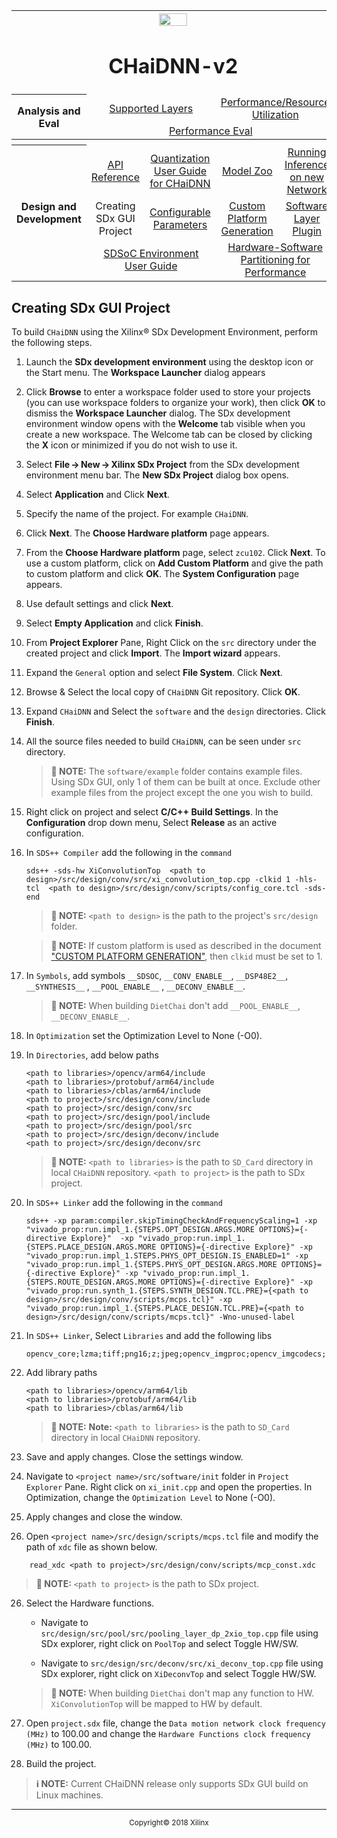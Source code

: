 <table style="width:100%">
<tr>
<th width="100%" colspan="6"><img src="https://www.xilinx.com/content/dam/xilinx/imgs/press/media-kits/corporate/xilinx-logo.png" width="30%"/><h1>CHaiDNN-v2</h2>
</th>
</tr>
  <tr>
    <th rowspan="6" width="17%">Analysis and Eval</th>
   </tr>
<tr>
	<td align="center" colspan="2"><a href="../docs/SUPPORTED_LAYERS.md">Supported Layers</a></td>
	<td align="center" colspan="2"><a href="../docs/PERFORMANCE_SNAPSHOT.md">Performance/Resource Utilization</a></td>
</tr>
  <tr></tr>
<tr>
	<td align="center" colspan="4"><a href="../docs/PERFORMANCE_EVAL.md">Performance Eval</a></td>	
</tr>
<tr></tr>
    <tr></tr>
  <tr><th colspan="6"></th></tr>

  <tr></tr>
  <tr>
     <th rowspan="7" width="17%">Design and Development</th>
   </tr>

<tr>
	<td  align="center"><a href="../docs/API.md">API Reference</a></td>
	<td  align="center"><a href="../docs/QUANTIZATION.md">Quantization User Guide for CHaiDNN</a></td>
	<td  align="center"><a href="../docs/MODELZOO.md">Model Zoo</a></td>
	<td  align="center"><a href="../docs/RUN_NEW_NETWORK.md">Running Inference on new Network</a></td>
</tr>
  <tr></tr>
<tr>
	<td  align="center">Creating SDx GUI Project</td>
	<td  align="center"><a href="../docs/CONFIGURABLE_PARAMS.md">Configurable Parameters</a></td>
	<td  align="center"><a href="../docs/CUSTOM_PLATFORM_GEN.md">Custom Platform Generation</a></td>
	<td  align="center"><a href="../docs/SOFTWARE_LAYER_PLUGIN.md">Software Layer Plugin</a></td>
</tr>
  <tr></tr>
<tr>
	<td  align="center" colspan="2"><a href="https://www.xilinx.com/support/documentation/sw_manuals/xilinx2017_4/ug1027-sdsoc-user-guide.pdf">SDSoC Environment User Guide</a></td>	
	<td align="center" colspan="2"><a href="../docs/HW_SW_PARTITIONING.md">Hardware-Software Partitioning for Performance</a></td>

</tr>  
</table>

## **Creating SDx GUI Project**

To build `CHaiDNN` using the Xilinx&reg; SDx Development Environment, perform the following steps.

1. Launch the **SDx development environment** using the desktop icon or the Start menu.
   The **Workspace Launcher** dialog appears

2. Click **Browse** to enter a workspace folder used to store your projects (you can use workspace folders to organize your work), then click **OK** to dismiss the **Workspace Launcher** dialog.
    The SDx development environment window opens with the **Welcome** tab visible when you create a new workspace. The Welcome tab can be closed by clicking the **X** icon or minimized if you do not wish to use it.

3. Select **File → New → Xilinx SDx Project** from the SDx development environment menu bar.
    The **New SDx Project** dialog box opens.

4. Select **Application** and Click **Next**.

5. Specify the name of the project. For example `CHaiDNN`.

6. Click **Next**.
   The **Choose Hardware platform** page appears.

7. From the **Choose Hardware platform** page, select `zcu102`. Click **Next**. To use a custom platform, click on **Add Custom Platform** and give the path to custom platform and click **OK**.
   The **System Configuration** page appears.

7. Use default settings and click **Next**.

8. Select **Empty Application** and click **Finish**.

9. From **Project Explorer** Pane, Right Click on the `src` directory under the created project and click **Import**.
   The **Import wizard** appears.

10. Expand the `General` option and select **File System**. Click **Next**.

11. Browse & Select the local copy of `CHaiDNN` Git repository. Click **OK**.

12. Expand `CHaiDNN` and Select the `software` and the `design` directories. Click **Finish**.

13. All the source files needed to build `CHaiDNN`, can be seen under `src` directory.

    >**:pushpin: NOTE:**  The `software/example` folder contains example files. Using SDx GUI, only 1 of them can be built at once. Exclude other example files from the project except the one you wish to build.  

14. Right click on project and select **C/C++ Build Settings**. In the **Configuration** drop down menu, Select **Release** as an active configuration.

15. In `SDS++ Compiler` add the following in the `command`
    ```
    sds++ -sds-hw XiConvolutionTop  <path to design>/src/design/conv/src/xi_convolution_top.cpp -clkid 1 -hls-tcl  <path to design>/src/design/conv/scripts/config_core.tcl -sds-end

    ```
    >**:pushpin: NOTE:**   `<path to design>` is the path to the project's `src/design` folder.

    >**:pushpin: NOTE:**  If custom platform is used as described in the document ["CUSTOM PLATFORM GENERATION"](CUSTOM_PLATFORM_GEN.md), then `clkid` must be set to 1.

16. In `Symbols`, add symbols `__SDSOC`,  `__CONV_ENABLE__`,  `__DSP48E2__`,  `__SYNTHESIS__` , `__POOL_ENABLE__`  , `__DECONV_ENABLE__`.

    >**:pushpin: NOTE:**  When building `DietChai` don't add `__POOL_ENABLE__`,  `__DECONV_ENABLE__`.   

17. In `Optimization` set the Optimization Level to None (-O0).

18. In `Directories`, add below paths
    ```
    <path to libraries>/opencv/arm64/include
    <path to libraries>/protobuf/arm64/include
    <path to libraries>/cblas/arm64/include
    <path to project>/src/design/conv/include
    <path to project>/src/design/conv/src
    <path to project>/src/design/pool/include
    <path to project>/src/design/pool/src
    <path to project>/src/design/deconv/include
    <path to project>/src/design/deconv/src
    ```
    >**:pushpin: NOTE:**  `<path to libraries>` is the path to `SD_Card` directory in local `CHaiDNN` repository. `<path to project>` is the path to SDx project.

19. In `SDS++ Linker` add the following in the `command`
    ```
    sds++ -xp param:compiler.skipTimingCheckAndFrequencyScaling=1 -xp "vivado_prop:run.impl_1.{STEPS.OPT_DESIGN.ARGS.MORE OPTIONS}={-directive Explore}"  -xp "vivado_prop:run.impl_1.{STEPS.PLACE_DESIGN.ARGS.MORE OPTIONS}={-directive Explore}" -xp "vivado_prop:run.impl_1.STEPS.PHYS_OPT_DESIGN.IS_ENABLED=1" -xp "vivado_prop:run.impl_1.{STEPS.PHYS_OPT_DESIGN.ARGS.MORE OPTIONS}={-directive Explore}" -xp "vivado_prop:run.impl_1.{STEPS.ROUTE_DESIGN.ARGS.MORE OPTIONS}={-directive Explore}" -xp "vivado_prop:run.synth_1.{STEPS.SYNTH_DESIGN.TCL.PRE}={<path to design>/src/design/conv/scripts/mcps.tcl}" -xp "vivado_prop:run.impl_1.{STEPS.PLACE_DESIGN.TCL.PRE}={<path to design>/src/design/conv/scripts/mcps.tcl}" -Wno-unused-label
    ```
 20. In `SDS++ Linker`, Select `Libraries` and add the following libs
     ```
     opencv_core;lzma;tiff;png16;z;jpeg;opencv_imgproc;opencv_imgcodecs;dl;rt;webp;protobuf;openblas
     ```

 21. Add library paths
     ```   
     <path to libraries>/opencv/arm64/lib
     <path to libraries>/protobuf/arm64/lib
     <path to libraries>/cblas/arm64/lib
     ```

     >**:pushpin: NOTE:**  **Note:** `<path to libraries>` is the path to `SD_Card` directory in local `CHaiDNN` repository.

22. Save and apply changes. Close the settings window.

23. Navigate to `<project name>/src/software/init` folder in `Project Explorer` Pane. Right click on `xi_init.cpp` and open the properties.
    In Optimization, change the `Optimization Level` to None (-O0).

24. Apply changes and close the window.

25. Open `<project name>/src/design/scripts/mcps.tcl` file and modify the path of `xdc` file as shown below.
```
    read_xdc <path to project>/src/design/conv/scripts/mcp_const.xdc
```
>**:pushpin: NOTE:**   `<path to project>` is the path to SDx project.

26.	Select the Hardware functions.

    - Navigate to `src/design/src/pool/src/pooling_layer_dp_2xio_top.cpp` file using SDx explorer, right click on `PoolTop` and select Toggle HW/SW.

    - Navigate to `src/design/src/deconv/src/xi_deconv_top.cpp` file using SDx explorer, right click on `XiDeconvTop` and select Toggle HW/SW.

     >**:pushpin: NOTE:**  When building `DietChai` don't map any function to HW. `XiConvolutionTop` will be mapped to HW by default.

27. Open `project.sdx` file, change the `Data motion network clock frequency (MHz)` to 100.00 and change the `Hardware Functions clock frequency (MHz)` to 100.00.

28. Build the project.

>**:information_source: NOTE:**   Current CHaiDNN release only supports SDx GUI build on Linux machines.

<hr/>
<p align="center"><sup>Copyright&copy; 2018 Xilinx</sup></p>
